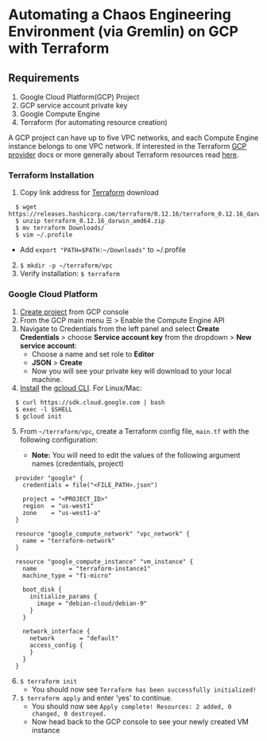 # Automating a Chaos Engineering Environment (via Gremlin) on GCP with Terraform

## Requirements
1. Google Cloud Platform(GCP) Project
2. GCP service account private key
3. Google Compute Engine
4. Terraform (for automating resource creation)

A GCP project can have up to five VPC networks, and each Compute Engine instance belongs to one VPC network. If interested in the Terraform [GCP provider](https://www.terraform.io/docs/providers/google/index.html) docs or more generally about Terraform resources read [here](https://www.terraform.io/docs/configuration/resources.html).

### Terraform Installation
1. Copy link address for [Terraform](https://www.terraform.io/downloads.html) download
  ```
    $ wget https://releases.hashicorp.com/terraform/0.12.16/terraform_0.12.16_darwin_amd64.zip
    $ unzip terraform_0.12.16_darwin_amd64.zip
    $ mv terraform Downloads/
    $ vim ~/.profile
  ```
   + Add `export "PATH=$PATH:~/Downloads"` to ~/.profile
2. `$ mkdir -p ~/terraform/vpc`
3. Verify installation: `$ terraform`

### Google Cloud Platform
1. [Create project](https://console.cloud.google.com/projectcreate) from GCP console
2. From the GCP main menu ☰ > Enable the Compute Engine API
3. Navigate to Credentials from the left panel and select **Create Credentials** > choose **Service account key** from the dropdown > **New service account**:
      + Choose a name and set role to **Editor**
      + **JSON** > **Create**
      + Now you will see your private key will download to your local machine.
4. [Install](https://cloud.google.com/sdk/docs/downloads-interactive) the [gcloud CLI](https://cloud.google.com/sdk/gcloud/). For Linux/Mac:

  ```
    $ curl https://sdk.cloud.google.com | bash
    $ exec -l $SHELL
    $ gcloud init
  ```
5. From `~/terraform/vpc`, create a Terraform config file, `main.tf` with the following configuration:

      + **Note:** You will need to edit the values of the following argument names (credentials, project)

  ```
    provider "google" {
      credentials = file("<FILE_PATH>.json")         

      project = "<PROJECT_ID>"              
      region  = "us-west1"
      zone    = "us-west1-a"
    }

    resource "google_compute_network" "vpc_network" {
      name = "terraform-network"
    }

    resource "google_compute_instance" "vm_instance" {
      name         = "terraform-instance1"
      machine_type = "f1-micro"

      boot_disk {
        initialize_params {
          image = "debian-cloud/debian-9"
        }
      }

      network_interface {
        network       = "default"
        access_config {
        }
      }
    }

  ```

6. `$ terraform init`
    + You should now see `Terraform has been successfully initialized!`
7. `$ terraform apply` and enter 'yes' to continue.
    + You should now see `Apply complete! Resources: 2 added, 0 changed, 0 destroyed.`
    + Now head back to the GCP console to see your newly created VM instance  
